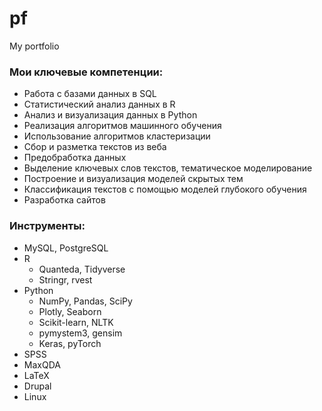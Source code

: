 # pf
My portfolio


### Мои ключевые компетенции:
- Работа с базами данных в SQL
- Статистический анализ данных в R
- Анализ и визуализация данных в Python
- Реализация алгоритмов машинного обучения
- Использование алгоритмов кластеризации
- Сбор и разметка текстов из веба
- Предобработка данных
- Выделение ключевых слов текстов, тематическое моделирование 
- Построение и визуализация моделей скрытых тем
- Классификация текстов с помощью моделей глубокого обучения
- Разработка сайтов

### Инструменты:
- MySQL, PostgreSQL
- R
	- Quanteda, Tidyverse
	- Stringr, rvest
- Python
	- NumPy, Pandas, SciPy
	- Plotly, Seaborn
	- Scikit-learn, NLTK
	- pymystem3, gensim
	- Keras, pyTorch
- SPSS
- MaxQDA
- LaTeX
- Drupal
- Linux

